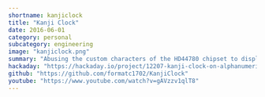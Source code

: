 ```yaml
---
shortname: kanjiclock
title: "Kanji Clock"
date: 2016-06-01
category: personal
subcategory: engineering
image: "kanjiclock.png"
summary: "Abusing the custom characters of the HD44780 chipset to display some 漢字"
hackaday: "https://hackaday.io/project/12207-kanji-clock-on-alphanumeric-lcd"
github: "https://github.com/formatc1702/KanjiClock"
youtube: "https://www.youtube.com/watch?v=gAVzzv1qlT8"
---
```

